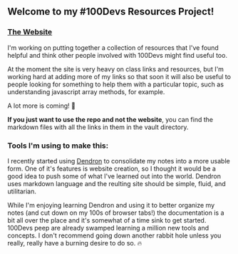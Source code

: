 ## Welcome to my #100Devs Resources Project!

### [The Website](https://100devsresources.netlify.app/)

I'm working on putting together a collection of resources that I've found helpful and think other people involved with 100Devs might find useful too.

At the moment the site is very heavy on class links and resources, but I'm working hard at adding more of my links so that soon it will also be useful to people looking for something to help them with a particular topic, such as understanding javascript array methods, for example.

A lot more is coming! 🚀

**If you just want to use the repo and not the website**, you can find the markdown files with all the links in them in the vault directory.

### Tools I'm using to make this:

I recently started using [Dendron](https://www.dendron.so) to consolidate my notes into a more usable form. One of it's features is website creation, so I thought it would be a good idea to push some of what I've learned out into the world. Dendron uses markdown language and the reulting site should be simple, fluid, and utilitarian.

While I'm enjoying learning Dendron and using it to better organize my notes (and cut down on my 100s of browser tabs!) the documentation is a bit all over the place and it's somewhat of a time sink to get started. 100Devs peep are already swamped learning a million new tools and concepts. I don't recommend going down another rabbit hole unless you really, really have a burning desire to do so. 🔥
